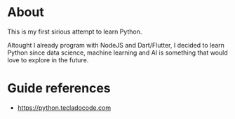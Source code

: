 # About

This is my first sirious attempt to learn Python.

Altought I already program with NodeJS and Dart/Flutter, I decided to learn Python since data science, machine learning and AI is something that would love to explore in the future.

# Guide references

 - https://python.tecladocode.com